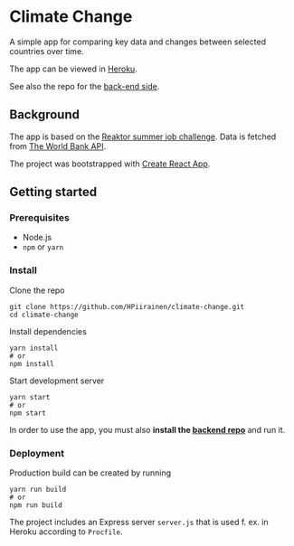 # Climate Change

A simple app for comparing key data and changes between selected countries over time.

The app can be viewed in [Heroku](https://climate-change-hpiirainen.herokuapp.com/).

See also the repo for the [back-end side](https://github.com/HPiirainen/climate-change-backend).

## Background

The app is based on the [Reaktor summer job challenge](https://www.reaktor.com/ennakkotehtava-ohjelmistokehittaja/).
Data is fetched from [The World Bank API](https://datahelpdesk.worldbank.org/knowledgebase/articles/889392-about-this-api-documentation).

The project was bootstrapped with [Create React App](https://github.com/facebook/create-react-app).

## Getting started

### Prerequisites

* Node.js
* `npm` or `yarn`

### Install

Clone the repo

```
git clone https://github.com/HPiirainen/climate-change.git
cd climate-change
```

Install dependencies

```
yarn install
# or
npm install
```

Start development server

```
yarn start
# or
npm start
```

In order to use the app, you must also **install the [backend repo](https://github.com/HPiirainen/climate-change-backend)** and run it.

### Deployment

Production build can be created by running

```
yarn run build
# or
npm run build
```

The project includes an Express server `server.js` that is used f. ex. in Heroku according to `Procfile`.
